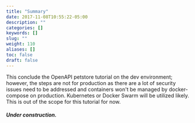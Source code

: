 ```yaml
---
title: "Summary"
date: 2017-11-08T10:55:22-05:00
description: ""
categories: []
keywords: []
slug: ""
weight: 110
aliases: []
toc: false
draft: false
---
```


This conclude the OpenAPI petstore tutorial on the dev environment; however, the steps are 
not for production as there are a lot of security issues need to be addressed and containers
won't be managed by docker-compose on production. Kubernetes or Docker Swarm will be utilized 
likely. This is out of the scope for this tutorial for now. 

##### Under construction.


